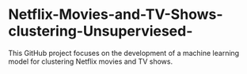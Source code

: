 # Netflix-Movies-and-TV-Shows-clustering-Unsuperviesed-
This GitHub project focuses on the development of a machine learning model for clustering Netflix movies and TV shows.

